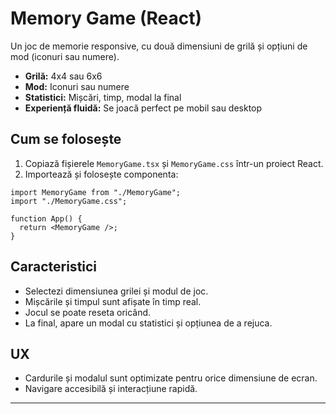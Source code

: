 # Memory Game (React)

Un joc de memorie responsive, cu două dimensiuni de grilă și opțiuni de mod (iconuri sau numere).
- **Grilă:** 4x4 sau 6x6
- **Mod:** Iconuri sau numere
- **Statistici:** Mișcări, timp, modal la final
- **Experiență fluidă:** Se joacă perfect pe mobil sau desktop

## Cum se folosește

1. Copiază fișierele `MemoryGame.tsx` și `MemoryGame.css` într-un proiect React.
2. Importează și folosește componenta:

```tsx
import MemoryGame from "./MemoryGame";
import "./MemoryGame.css";

function App() {
  return <MemoryGame />;
}
```

## Caracteristici

- Selectezi dimensiunea grilei și modul de joc.
- Mișcările și timpul sunt afișate în timp real.
- Jocul se poate reseta oricând.
- La final, apare un modal cu statistici și opțiunea de a rejuca.

## UX

- Cardurile și modalul sunt optimizate pentru orice dimensiune de ecran.
- Navigare accesibilă și interacțiune rapidă.

---
